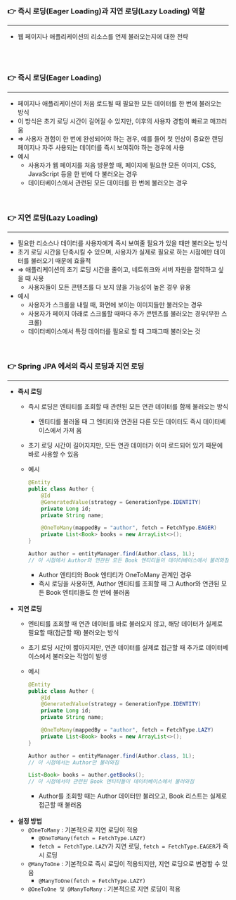 ### 👉 즉시 로딩(Eager Loading)과 지연 로딩(Lazy Loading) 역할

---

- 웹 페이지나 애플리케이션의 리소스를 언제 불러오는지에 대한 전략
<br>
<br>

### 👉 즉시 로딩(Eager Loading)

---

- 페이지나 애플리케이션이 처음 로드될 때 필요한 모든 데이터를 한 번에 불러오는 방식
- 이 방식은 초기 로딩 시간이 길어질 수 있지만, 이후의 사용자 경험이 빠르고 매끄러움
- ⇒ 사용자 경험이 한 번에 완성되어야 하는 경우, 예를 들어 첫 인상이 중요한 랜딩 페이지나 자주 사용되는 데이터를 즉시 보여줘야 하는 경우에 사용
- 예시
    - 사용자가 웹 페이지를 처음 방문할 때, 페이지에 필요한 모든 이미지, CSS, JavaScript 등을 한 번에 다 불러오는 경우
    - 데이터베이스에서 관련된 모든 데이터를 한 번에 불러오는 경우
    <br>
    <br>

### 👉 지연 로딩(Lazy Loading)

---

- 필요한 리소스나 데이터를 사용자에게 즉시 보여줄 필요가 있을 때만 불러오는 방식
- 초기 로딩 시간을 단축시킬 수 있으며, 사용자가 실제로 필요로 하는 시점에만 데이터를 불러오기 때문에 효율적
- ⇒ 애플리케이션의 초기 로딩 시간을 줄이고, 네트워크와 서버 자원을 절약하고 싶을 때 사용
    - 사용자들이 모든 콘텐츠를 다 보지 않을 가능성이 높은 경우 유용
- 예시
    - 사용자가 스크롤을 내릴 때, 화면에 보이는 이미지들만 불러오는 경우
    - 사용자가 페이지 아래로 스크롤할 때마다 추가 콘텐츠를 불러오는 경우(무한 스크롤)
    - 데이터베이스에서 특정 데이터를 필요로 할 때 그때그때 불러오는 것
    <br>
    <br>

### 👉 Spring JPA 에서의 즉시 로딩과 지연 로딩

---

- **즉시 로딩**
    - 즉시 로딩은 엔티티를 조회할 때 관련된 모든 연관 데이터를 함께 불러오는 방식
        - 엔티티를 불러올 때 그 엔티티와 연관된 다른 모든 데이터도 즉시 데이터베이스에서 가져 옴
    - 초기 로딩 시간이 길어지지만, 모든 연관 데이터가 이미 로드되어 있기 때문에 바로 사용할 수 있음
    - 예시
        
        ```java
        @Entity
        public class Author {
            @Id
            @GeneratedValue(strategy = GenerationType.IDENTITY)
            private Long id;
            private String name;
        
            @OneToMany(mappedBy = "author", fetch = FetchType.EAGER)
            private List<Book> books = new ArrayList<>();
        }
        ```
        
        ```java
        Author author = entityManager.find(Author.class, 1L);
        // 이 시점에서 Author와 연관된 모든 Book 엔티티들이 데이터베이스에서 불러와짐
        ```
        
        - Author 엔티티와 Book 엔티티가 OneToMany 관계인 경우
        - 즉시 로딩을 사용하면, Author 엔티티를 조회할 때 그 Author와 연관된 모든 Book 엔티티들도 한 번에 불러옴
        <br>
- **지연 로딩**
    - 엔티티를 조회할 때 연관 데이터를 바로 불러오지 않고, 해당 데이터가 실제로 필요할 때(접근할 때) 불러오는 방식
    - 초기 로딩 시간이 짧아지지만, 연관 데이터를 실제로 접근할 때 추가로 데이터베이스에서 불러오는 작업이 발생
    - 예시
        
        ```java
        @Entity
        public class Author {
            @Id
            @GeneratedValue(strategy = GenerationType.IDENTITY)
            private Long id;
            private String name;
        
            @OneToMany(mappedBy = "author", fetch = FetchType.LAZY)
            private List<Book> books = new ArrayList<>();
        }
        ```
        
        ```java
        Author author = entityManager.find(Author.class, 1L);
        // 이 시점에서는 Author만 불러와짐
        
        List<Book> books = author.getBooks();
        // 이 시점에서야 관련된 Book 엔티티들이 데이터베이스에서 불러와짐
        ```
        
        - Author를 조회할 때는 Author 데이터만 불러오고, Book 리스트는 실제로 접근할 때 불러옴
        <br>
- **설정 방법**
    - `@OneToMany` : 기본적으로 지연 로딩이 적용
        - `@OneToMany(fetch = FetchType.LAZY)`
        - `fetch = FetchType.LAZY`가 지연 로딩, `fetch = FetchType.EAGER`가 즉시 로딩
    - `@ManyToOne` : 기본적으로 즉시 로딩이 적용되지만, 지연 로딩으로 변경할 수 있음
        - `@ManyToOne(fetch = FetchType.LAZY)`
    - `@OneToOne 및 @ManyToMany` : 기본적으로 지연 로딩이 적용
